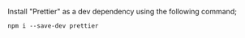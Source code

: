 Install "Prettier" as a dev dependency using the following command;

```
npm i --save-dev prettier
```
